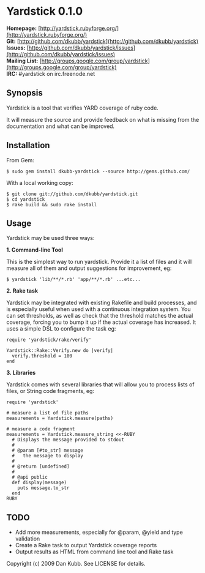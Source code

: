 Yardstick 0.1.0
===============

**Homepage:**     [http://yardstick.rubyforge.org/](http://yardstick.rubyforge.org/)<br />
**Git:**          [http://github.com/dkubb/yardstick](http://github.com/dkubb/yardstick)<br />
**Issues:**       [http://github.com/dkubb/yardstick/issues](http://github.com/dkubb/yardstick/issues)<br />
**Mailing List:** [http://groups.google.com/group/yardstick](http://groups.google.com/group/yardstick)<br />
**IRC:**          #yardstick on irc.freenode.net

Synopsis
--------

Yardstick is a tool that verifies YARD coverage of ruby code.

It will measure the source and provide feedback on what is missing from
the documentation and what can be improved.

Installation
------------

From Gem:

    $ sudo gem install dkubb-yardstick --source http://gems.github.com/

With a local working copy:

    $ git clone git://github.com/dkubb/yardstick.git
    $ cd yardstick
    $ rake build && sudo rake install

Usage
-----

Yardstick may be used three ways:

**1. Command-line Tool**

This is the simplest way to run yardstick.  Provide it a list of files
and it will measure all of them and output suggestions for improvement,
eg:

    $ yardstick 'lib/**/*.rb' 'app/**/*.rb' ...etc...

**2. Rake task**

Yardstick may be integrated with existing Rakefile and build processes,
and is especially useful when used with a continuous integration system.
You can set thresholds, as well as check that the threshold matches the
actual coverage, forcing you to bump it up if the actual coverage has
increased.  It uses a simple DSL to configure the task eg:

    require 'yardstick/rake/verify'

    Yardstick::Rake::Verify.new do |verify|
      verify.threshold = 100
    end

**3. Libraries**

Yardstick comes with several libraries that will allow you to process
lists of files, or String code fragments, eg:

    require 'yardstick'

    # measure a list of file paths
    measurements = Yardstick.measure(paths)

    # measure a code fragment
    measurements = Yardstick.measure_string <<-RUBY
      # Displays the message provided to stdout
      #
      # @param [#to_str] message
      #   the message to display
      #
      # @return [undefined]
      #
      # @api public
      def display(message)
        puts message.to_str
      end
    RUBY

TODO
----

- Add more measurements, especially for @param, @yield and type
  validation
- Create a Rake task to output Yardstick coverage reports
- Output results as HTML from command line tool and Rake task

Copyright (c) 2009 Dan Kubb. See LICENSE for details.

